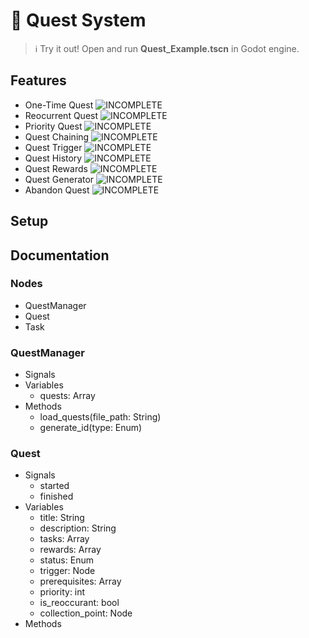 # 📜 Quest System

> ℹ️ Try it out!
> Open and run **Quest_Example.tscn** in Godot engine.

## Features
- One-Time Quest ![INCOMPLETE](https://img.shields.io/badge/Incomplete-orange)
- Reocurrent Quest ![INCOMPLETE](https://img.shields.io/badge/Incomplete-orange)
- Priority Quest ![INCOMPLETE](https://img.shields.io/badge/Incomplete-orange)
- Quest Chaining ![INCOMPLETE](https://img.shields.io/badge/Incomplete-orange)
- Quest Trigger ![INCOMPLETE](https://img.shields.io/badge/Incomplete-orange)
- Quest History ![INCOMPLETE](https://img.shields.io/badge/Incomplete-orange)
- Quest Rewards ![INCOMPLETE](https://img.shields.io/badge/Incomplete-orange)
- Quest Generator ![INCOMPLETE](https://img.shields.io/badge/Incomplete-orange)
- Abandon Quest ![INCOMPLETE](https://img.shields.io/badge/Incomplete-orange)

## Setup
## Documentation
### Nodes
- QuestManager
- Quest
- Task

### QuestManager
- Signals
- Variables
	- quests: Array
- Methods
	- load_quests(file_path: String)
	- generate_id(type: Enum)

### Quest
- Signals
	- started
	- finished
- Variables
	- title: String
	- description: String
	- tasks: Array
	- rewards: Array
	- status: Enum
	- trigger: Node
	- prerequisites: Array
	- priority: int
	- is_reoccurant: bool
	- collection_point: Node
- Methods
